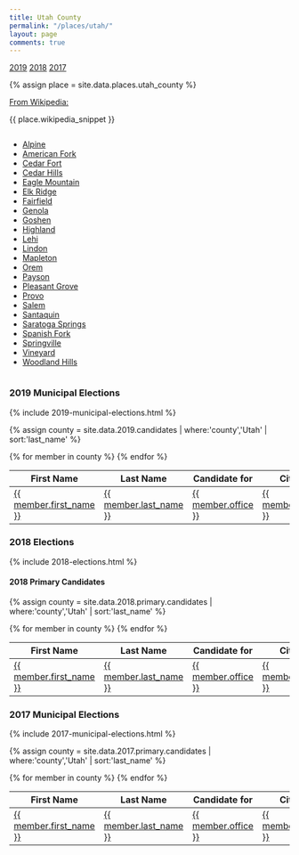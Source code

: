 ```yaml
---
title: Utah County
permalink: "/places/utah/"
layout: page
comments: true
---
```


<nav class="content-nav">
  <a href="#2019-municipal-elections">2019</a>
  <a href="#2018-elections">2018</a>
  <a href="#2017-municipal-elections">2017</a>
</nav>

{% assign place = site.data.places.utah_county %}

<section class="info">
  <p><a href="{{ place.wikipedia_url }}">From Wikipedia:</a></p>
  <p class="citation">{{ place.wikipedia_snippet }}</p>
</section>

<div class="columns">
<ul>
  <li><a href="alpine">Alpine</a></li>
  <li><a href="american-fork">American Fork</a></li>
  <li><a href="cedar-fort">Cedar Fort</a></li>
  <li><a href="cedar-hills">Cedar Hills</a></li>
  <li><a href="eagle-mountain">Eagle Mountain</a></li>
  <li><a href="elk-ridge">Elk Ridge</a></li>
  <li><a href="fairfield">Fairfield</a></li>
  <li><a href="genola">Genola</a></li>
  <li><a href="goshen">Goshen</a></li>
  <li><a href="highland">Highland</a></li>
  <li><a href="lehi">Lehi</a></li>
  <li><a href="lindon">Lindon</a></li>
  <li><a href="mapleton">Mapleton</a></li>
  <li><a href="orem">Orem</a></li>
  <li><a href="payson">Payson</a></li>
  <li><a href="pleasant-grove">Pleasant Grove</a></li>
  <li><a href="provo">Provo</a></li>
  <li><a href="salem">Salem</a></li>
  <li><a href="santaquin">Santaquin</a></li>
  <li><a href="saratoga-springs">Saratoga Springs</a></li>
  <li><a href="spanish-fork">Spanish Fork</a></li>
  <li><a href="springville">Springville</a></li>
  <li><a href="vineyard">Vineyard</a></li>
  <li><a href="woodland-hills">Woodland Hills</a></li>
</ul>
</div>

### 2019 Municipal Elections

{% include 2019-municipal-elections.html %}

{% assign county = site.data.2019.candidates | where:'county','Utah' | sort:'last_name' %}
<table>
<thead>
  <th>First Name</th>
  <th>Last Name</th>
  <th>Candidate for</th>
  <th>City</th>
  <th>County</th>
</thead>
<tbody>
{% for member in county  %}
  <tr>
    <td><a href="{{ site.url }}/people/{{ member.id }}">{{ member.first_name }}</a></td>
    <td><a href="{{ site.url }}/people/{{ member.id }}">{{ member.last_name }}</a></td>
    <td><a href="{{ site.url }}/office/{{ member.office | downcase | replace: ' ','-' | replace: '.','' | replace: '(','' | replace: ')','' }}">{{ member.office }}</a></td>
    <td><a href="{{ site.url }}/places/{{ member.county | downcase | replace: ' ','-' }}/{{ member.city | downcase | replace: ' ','-' }}">{{ member.city }}</a></td>
    <td><a href="{{ site.url }}/places/{{ member.county | downcase | replace: ' ','-' }}">{{ member.county }}</a></td>
  </tr>
{% endfor %}
</tbody>
</table>

### 2018 Elections

{% include 2018-elections.html %}

#### 2018 Primary Candidates
{% assign county = site.data.2018.primary.candidates | where:'county','Utah' | sort:'last_name' %}
<table>
<thead>
  <th>First Name</th>
  <th>Last Name</th>
  <th>Candidate for</th>
  <th>City</th>
  <th>County</th>
</thead>
<tbody>
{% for member in county  %}
  <tr>
    <td><a href="{{ site.url }}/people/{{ member.id }}">{{ member.first_name }}</a></td>
    <td><a href="{{ site.url }}/people/{{ member.id }}">{{ member.last_name }}</a></td>
    <td><a href="{{ site.url }}/office/{{ member.office | downcase | replace: ' ','-' | replace: '.','' | replace: '(','' | replace: ')','' }}">{{ member.office }}</a></td>
    <td><a href="{{ site.url }}/places/{{ member.county | downcase | replace: ' ','-' }}/{{ member.city | downcase | replace: ' ','-' }}">{{ member.city }}</a></td>
    <td><a href="{{ site.url }}/places/{{ member.county | downcase | replace: ' ','-' }}">{{ member.county }}</a></td>
  </tr>
{% endfor %}
</tbody>
</table>

### 2017 Municipal Elections

{% include 2017-municipal-elections.html %}

{% assign county = site.data.2017.primary.candidates | where:'county','Utah' | sort:'last_name' %}
<table>
<thead>
  <th>First Name</th>
  <th>Last Name</th>
  <th>Candidate for</th>
  <th>City</th>
  <th>County</th>
</thead>
<tbody>
{% for member in county  %}
  <tr>
    <td><a href="{{ site.url }}/people/{{ member.id }}">{{ member.first_name }}</a></td>
    <td><a href="{{ site.url }}/people/{{ member.id }}">{{ member.last_name }}</a></td>
    <td><a href="{{ site.url }}/office/{{ member.office | downcase | replace: ' ','-' | replace: '.','' | replace: '(','' | replace: ')','' }}">{{ member.office }}</a></td>
    <td><a href="{{ site.url }}/places/{{ member.county | downcase | replace: ' ','-' }}/{{ member.city | downcase | replace: ' ','-' }}">{{ member.city }}</a></td>
    <td><a href="{{ site.url }}/places/{{ member.county | downcase | replace: ' ','-' }}">{{ member.county }}</a></td>
  </tr>
{% endfor %}
</tbody>
</table>
